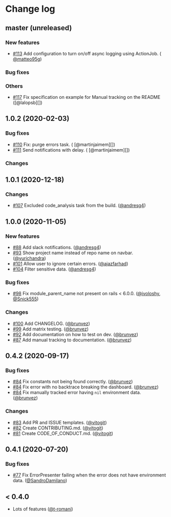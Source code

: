 # Change log

## master (unreleased)

### New features

- [#113](https://github.com/rootstrap/exception_hunter/pull/113) Add configuration to turn on/off async logging using ActionJob. (
  [@matteo95g][])

### Bug fixes

### Others

- [#117](https://github.com/rootstrap/exception_hunter/pull/117) Fix specification on example for Manual tracking on the README ([@lalopsb][])

## 1.0.2 (2020-02-03)

### Bug fixes

- [#110](https://github.com/rootstrap/exception_hunter/pull/110) Fix: purge errors task. (
  [@martinjaimem][])
- [#111](https://github.com/rootstrap/exception_hunter/pull/111) Send notifications with delay. (
  [@martinjaimem][])

### Changes

## 1.0.1 (2020-12-18)

### Changes

- [#107](https://github.com/rootstrap/exception_hunter/pull/107) Excluded code_analysis task from the build. ([@andresg4][])

## 1.0.0 (2020-11-05)

### New features

- [#88](https://github.com/rootstrap/exception_hunter/pull/88) Add slack notifications. ([@andresg4][])
- [#93](https://github.com/rootstrap/exception_hunter/pull/93) Show project name instead of repo name on navbar. ([@yurichandra][])
- [#101](https://github.com/rootstrap/exception_hunter/pull/101) Allow user to ignore certain errors. ([@ajazfarhad][])
- [#104](https://github.com/rootstrap/exception_hunter/pull/104) Filter sensitive data. ([@andresg4][])

### Bug fixes

- [#98](https://github.com/rootstrap/exception_hunter/pull/98) Fix module_parent_name not present on rails < 6.0.0. ([@ivoloshy][], [@Snick555][])

### Changes

- [#100](https://github.com/rootstrap/exception_hunter/pull/100) Add CHANGELOG. ([@brunvez][])
- [#99](https://github.com/rootstrap/exception_hunter/pull/99) Add matrix testing. ([@brunvez][])
- [#92](https://github.com/rootstrap/exception_hunter/pull/92) Add documentation on how to test on dev. ([@brunvez][])
- [#87](https://github.com/rootstrap/exception_hunter/pull/87) Add manual tracking to documentation. ([@brunvez][])

## 0.4.2 (2020-09-17)

### Bug fixes

- [#84](https://github.com/rootstrap/exception_hunter/pull/84) Fix constants not being found correctly. ([@brunvez][])
- [#84](https://github.com/rootstrap/exception_hunter/pull/84) Fix error with no backtrace breaking the dashboard. ([@brunvez][])
- [#84](https://github.com/rootstrap/exception_hunter/pull/84) Fix manually tracked error having `nil` environment data. ([@brunvez][])

### Changes

- [#83](https://github.com/rootstrap/exception_hunter/pull/83) Add PR and ISSUE templates. ([@vitogit][])
- [#82](https://github.com/rootstrap/exception_hunter/pull/82) Create CONTRIBUTING.md. ([@vitogit][])
- [#81](https://github.com/rootstrap/exception_hunter/pull/81) Create CODE_OF_CONDUCT.md. ([@vitogit][])

## 0.4.1 (2020-07-20)

### Bug fixes

- [#77](https://github.com/rootstrap/exception_hunter/pull/77) Fix ErrorPresenter failing when the error does not have environment data. ([@SandroDamilano][])

## < 0.4.0

- Lots of features ([@t-romani][])

[@brunvez]: https://github.com/brunvez
[@andresg4]: https://github.com/andresg4
[@ivoloshy]: https://github.com/ivoloshy
[@matteo95g]: https://github.com/matteo95g
[@sandrodamilano]: https://github.com/SandroDamilano
[@snick555]: https://github.com/Snick555
[@t-romani]: https://github.com/t-romani
[@vitogit]: https://github.com/vitogit
[@yurichandra]: https://github.com/yurichandra
[@ajazfarhad]: https://github.com/ajazfarhad
